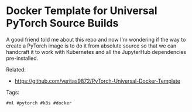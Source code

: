 # Docker Template for Universal PyTorch Source Builds

A good friend told me about this repo and now I'm wondering if the way
to create a PyTorch image is to do it from absolute source so that we
can handcraft it to work with Kubernetes and all the JupyterHub
dependencies pre-installed.

Related:

* <https://github.com/veritas9872/PyTorch-Universal-Docker-Template>

Tags:

    #ml #pytorch #k8s #docker
